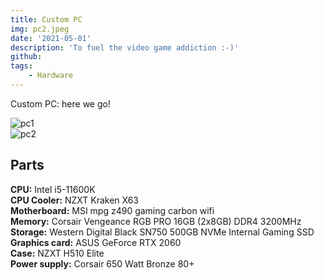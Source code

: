 ```yaml
---
title: Custom PC
img: pc2.jpeg
date: '2021-05-01'
description: 'To fuel the video game addiction :-)'
github:
tags:
    - Hardware
---
```


Custom PC: here we go!

![pc1](https://github.com/stellaw1/stellaw1.github.io/blob/master/images/projects/pc1.jpeg?raw=true)
<br>
![pc2](https://github.com/stellaw1/stellaw1.github.io/blob/master/images/projects/pc2.jpeg?raw=true)

## Parts

**CPU:** Intel i5-11600K<br>
**CPU Cooler:** NZXT Kraken X63<br>
**Motherboard:** MSI mpg z490 gaming carbon wifi <br>
**Memory:** Corsair Vengeance RGB PRO 16GB (2x8GB) DDR4 3200MHz<br>
**Storage:** Western Digital Black SN750 500GB NVMe Internal Gaming SSD<br>
**Graphics card:** ASUS GeForce RTX 2060<br>
**Case:** NZXT H510 Elite<br>
**Power supply:** Corsair 650 Watt Bronze 80+<br>
